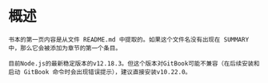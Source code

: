 # 概述
    书本的第一页内容是从文件 README.md 中提取的。如果这个文件名没有出现在 SUMMARY 中，那么它会被添加为章节的第一个条目。

    目前Node.js的最新稳定版本的v12.18.3。但这个版本对GitBook可能不兼容（在后续安装和启动 GitBook 命令时会出现错误提示），建议直接安装v10.22.0。
